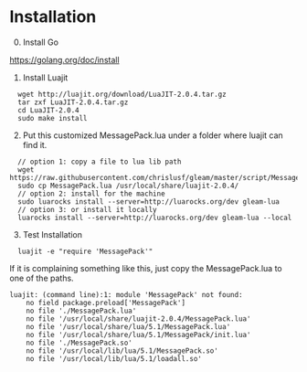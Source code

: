 # Installation

0) Install Go

  https://golang.org/doc/install

1) Install Luajit
```
  wget http://luajit.org/download/LuaJIT-2.0.4.tar.gz
  tar zxf LuaJIT-2.0.4.tar.gz
  cd LuaJIT-2.0.4
  sudo make install
```

2) Put this customized MessagePack.lua under a folder where luajit can find it.
```
  // option 1: copy a file to lua lib path
  wget https://raw.githubusercontent.com/chrislusf/gleam/master/script/MessagePack.lua
  sudo cp MessagePack.lua /usr/local/share/luajit-2.0.4/
  // option 2: install for the machine
  sudo luarocks install --server=http://luarocks.org/dev gleam-lua
  // option 3: or install it locally
  luarocks install --server=http://luarocks.org/dev gleam-lua --local
```

3) Test Installation
```
  luajit -e "require 'MessagePack'"
```
If it is complaining something like this, just copy the MessagePack.lua to one of the paths.
```
luajit: (command line):1: module 'MessagePack' not found:
	no field package.preload['MessagePack']
	no file './MessagePack.lua'
	no file '/usr/local/share/luajit-2.0.4/MessagePack.lua'
	no file '/usr/local/share/lua/5.1/MessagePack.lua'
	no file '/usr/local/share/lua/5.1/MessagePack/init.lua'
	no file './MessagePack.so'
	no file '/usr/local/lib/lua/5.1/MessagePack.so'
	no file '/usr/local/lib/lua/5.1/loadall.so'
```